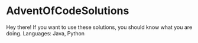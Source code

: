 # AdventOfCodeSolutions

Hey there! If you want to use these solutions, you should know what you are doing. Languages: Java, Python

